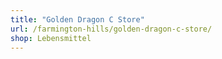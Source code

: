 ```yaml
---
title: "Golden Dragon C Store"
url: /farmington-hills/golden-dragon-c-store/
shop: Lebensmittel
---
```

